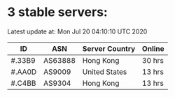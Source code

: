 # 3 stable servers:

Latest update at: Mon Jul 20 04:10:10 UTC 2020

| ID | ASN | Server Country | Online |
| -- | --- | -------------- | ------ |
| #.33B9 | AS63888 | Hong Kong | 30 hrs |
| #.AA0D | AS9009 | United States | 13 hrs |
| #.C4BB | AS9304 | Hong Kong | 13 hrs |

